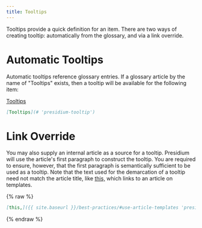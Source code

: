 ```yaml
---
title: Tooltips
---
```


Tooltips provide a quick definition for an item. There are two ways of creating tooltip: automatically from the glossary, and via a link override.

# Automatic Tooltips

Automatic tooltips reference glossary entries. If a glossary article by the name of "Tooltips" exists, then a tooltip will be available for the following item:

[Tooltips](# 'presidium-tooltip')

```md
[Tooltips](# 'presidium-tooltip')
```

# Link Override

You may also supply an internal article as a source for a tooltip. Presidium will use the article's first paragraph to construct the tooltip. You are required to ensure, however, that the first paragraph is semantically sufficient to be used as a tooltip. Note that the text used for the demarcation of a tooltip need not match the article title, like [this,]({{site.baseurl}}/best-practices/#use-article-templates 'presidium-tooltip') which links to an article on templates.

{% raw %}
```md
[this,]({{ site.baseurl }}/best-practices/#use-article-templates 'presidium-tooltip')
```
{% endraw %}